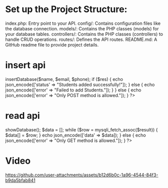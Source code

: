 # Set up the Project Structure:

index.php: Entry point to your API.
config/: Contains configuration files like the database connection.
models/: Contains the PHP classes (models) for your database tables.
controllers/: Contains the PHP classes (controllers) to handle CRUD operations.
routes/: Defines the API routes.
README.md: A GitHub readme file to provide project details.

# insert api

<?php

header("Access-Control-Allow-Methods: POST");
header("Content-Type: application/json");

include 'student_config.php';


$c1 = new Config();

if ($_SERVER['REQUEST_METHOD'] == "POST") {
    $name = $_POST['name'];
    $email = $_POST['email'];
    $phone = $_POST['phone'];
   


    $res = $c1->insertDatabase($name, $email, $phone);
    if ($res) {
        echo json_encode(['status' => "Students added successfully!"]);
    } else {
        echo json_encode(['error' => "Failed to add Students."]);
    }
} else {
    echo json_encode(['error' => "Only POST method is allowed."]);
}
?>
# read api

<?php
include 'student_config.php';

header("Access-Control-Allow-Methods: GET");
header("Content-Type: application/json");

$c1 = new Config();

if ($_SERVER['REQUEST_METHOD'] == "GET") {
    $result = $c1->showDatabase();
    $data = [];

    while ($row = mysqli_fetch_assoc($result)) {
        $data[] = $row;
    }
    echo json_encode(['data' => $data]);
} else {
    echo json_encode(['error' => "Only GET method is allowed."]);
}
?>

# Video

https://github.com/user-attachments/assets/b12d6b0c-1a96-4544-84f3-b9da5bfab841


